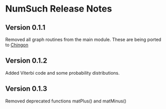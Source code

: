 # NumSuch Release Notes

## Version 0.1.1

Removed all graph routines from the main module. These are being ported to [Chingon](https://github.com/buddha314/chingon)

## Version 0.1.2

Added Viterbi code and some probability distributions.


## Version 0.1.3

Removed deprecated functions matPlus() and matMinus()
